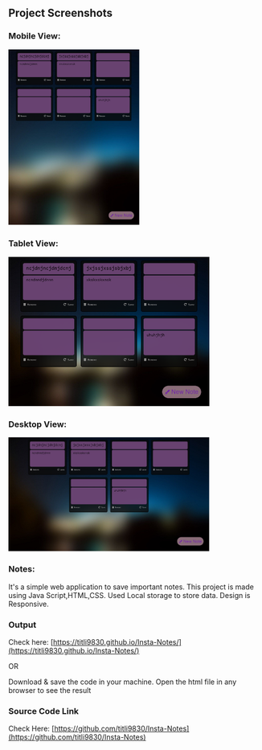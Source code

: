 ## Project Screenshots

### Mobile View:

<img src="screenshots/Mobile.PNG" height="350">

### Tablet View:

<img src="screenshots/Tablet.PNG" width="400">

### Desktop View:

<img src="screenshots/Desktop.PNG" width="400">

### Notes:

It's a simple web application to save important notes. This project is made using Java Script,HTML,CSS. Used Local storage to store data. Design is Responsive.

### Output

Check here: [https://titli9830.github.io/Insta-Notes/](https://titli9830.github.io/Insta-Notes/)<br/>

OR

Download & save the code in your machine. Open the html file in any browser to see the result

### Source Code Link

Check Here: [https://github.com/titli9830/Insta-Notes](https://github.com/titli9830/Insta-Notes)
